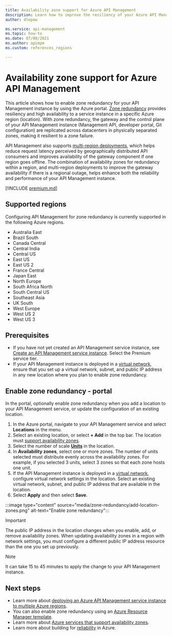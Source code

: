 ```yaml
---
title: Availability zone support for Azure API Management
description: Learn how to improve the resiliency of your Azure API Management service instance in a region by enabling zone redundancy.
author: dlepow

ms.service: api-management
ms.topic: how-to
ms.date: 07/08/2021
ms.author: apimpm
ms.custom: references_regions

---
```


# Availability zone support for Azure API Management 

This article shows how to enable zone redundancy for your API Management instance by using the Azure portal. [Zone redundancy](../availability-zones/az-overview.md#availability-zones) provides resiliency and high availability to a service instance in a specific Azure region (location). With zone redundancy, the gateway and the control plane of your API Management instance (Management API, developer portal, Git configuration) are replicated across datacenters in physically separated zones, making it resilient to a zone failure. 

API Management also supports [multi-region deployments](api-management-howto-deploy-multi-region.md), which helps reduce request latency perceived by geographically distributed API consumers and improves availability of the gateway component if one region goes offline. The combination of availability zones for redundancy within a region, and multi-region deployments to improve the gateway availability if there is a regional outage, helps enhance both the reliability and performance of your API Management instance.

[!INCLUDE [premium.md](../../includes/api-management-availability-premium.md)]

## Supported regions

Configuring API Management for zone redundancy is currently supported in the following Azure regions.

* Australia East
* Brazil South
* Canada Central
* Central India
* Central US
* East US
* East US 2
* France Central
* Japan East
* North Europe
* South Africa North
* South Central US
* Southeast Asia
* UK South
* West Europe
* West US 2
* West US 3

## Prerequisites

* If you have not yet created an API Management service instance, see [Create an API Management service instance](get-started-create-service-instance.md). Select the Premium service tier.
* If your API Management instance is deployed in a [virtual network](api-management-using-with-vnet.md), ensure that you set up a virtual network, subnet, and public IP address in any new location where you plan to enable zone redundancy.

## Enable zone redundancy - portal

In the portal, optionally enable zone redundancy when you add a location to your API Management service, or update the configuration of an existing location.

1. In the Azure portal, navigate to your API Management service and select **Locations** in the menu.
1. Select an existing location, or select **+ Add** in the top bar. The location must [support availability zones](#supported-regions).
1. Select the number of scale **[Units](upgrade-and-scale.md)** in the location.
1. In **Availability zones**, select one or more zones. The number of units selected must distribute evenly across the availability zones. For example, if you selected 3 units, select 3 zones so that each zone hosts one unit.
1. If the API Management instance is deployed in a [virtual network](api-management-using-with-vnet.md), configure virtual network settings in the location. Select an existing virtual network, subnet, and public IP address that are available in the location.
1. Select **Apply** and then select **Save**.

:::image type="content" source="media/zone-redundancy/add-location-zones.png" alt-text="Enable zone redundancy":::

> [!IMPORTANT]
> The public IP address in the location changes when you enable, add, or remove availability zones. When updating availability zones in a region with network settings, you must configure a different public IP address resource than the one you set up previously.

> [!NOTE]
> It can take 15 to 45 minutes to apply the change to your API Management instance.

## Next steps

* Learn more about [deploying an Azure API Management service instance to multiple Azure regions](api-management-howto-deploy-multi-region.md).
* You can also enable zone redundancy using an [Azure Resource Manager template](https://github.com/Azure/azure-quickstart-templates/tree/master/quickstarts/microsoft.apimanagement/api-management-simple-zones).
* Learn more about [Azure services that support availability zones](../availability-zones/az-region.md).
* Learn more about building for [reliability](/azure/architecture/framework/resiliency/app-design) in Azure.
